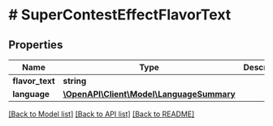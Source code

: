 # # SuperContestEffectFlavorText

## Properties

Name | Type | Description | Notes
------------ | ------------- | ------------- | -------------
**flavor_text** | **string** |  |
**language** | [**\OpenAPI\Client\Model\LanguageSummary**](LanguageSummary.md) |  |

[[Back to Model list]](../../README.md#models) [[Back to API list]](../../README.md#endpoints) [[Back to README]](../../README.md)
